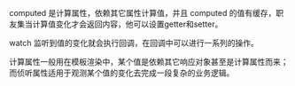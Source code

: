 



computed 是计算属性，依赖其它属性计算值，并且 computed 的值有缓存，职友集当计算值变化才会返回内容，他可以设置getter和setter。

watch 监听到值的变化就会执行回调，在回调中可以进行一系列的操作。

计算属性一般用在模板渲染中，某个值是依赖其它响应对象甚至是计算属性而来；而侦听属性适用于观测某个值的变化去完成一段复杂的业务逻辑。